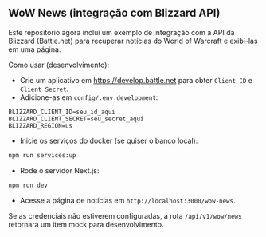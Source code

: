 ## WoW News (integração com Blizzard API)

Este repositório agora inclui um exemplo de integração com a API da Blizzard (Battle.net) para recuperar
notícias do World of Warcraft e exibi-las em uma página.

Como usar (desenvolvimento):

- Crie um aplicativo em https://develop.battle.net para obter `Client ID` e `Client Secret`.
- Adicione-as em `config/.env.development`:

```
BLIZZARD_CLIENT_ID=seu_id_aqui
BLIZZARD_CLIENT_SECRET=seu_secret_aqui
BLIZZARD_REGION=us
```

- Inicie os serviços do docker (se quiser o banco local):

```bash
npm run services:up
```

- Rode o servidor Next.js:

```bash
npm run dev
```

- Acesse a página de notícias em `http://localhost:3000/wow-news`.

Se as credenciais não estiverem configuradas, a rota `/api/v1/wow/news` retornará um item mock para
desenvolvimento.
